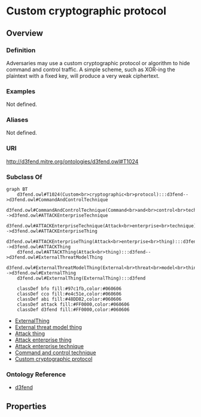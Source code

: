 # Custom cryptographic protocol

## Overview

### Definition
Adversaries may use a custom cryptographic protocol or algorithm to hide command and control traffic. A simple scheme, such as XOR-ing the plaintext with a fixed key, will produce a very weak ciphertext.

### Examples
Not defined.

### Aliases
Not defined.

### URI
http://d3fend.mitre.org/ontologies/d3fend.owl#T1024

### Subclass Of
```mermaid
graph BT
    d3fend.owl#T1024(Custom<br>cryptographic<br>protocol):::d3fend-->d3fend.owl#CommandAndControlTechnique
    d3fend.owl#CommandAndControlTechnique(Command<br>and<br>control<br>technique):::d3fend-->d3fend.owl#ATTACKEnterpriseTechnique
    d3fend.owl#ATTACKEnterpriseTechnique(Attack<br>enterprise<br>technique):::d3fend-->d3fend.owl#ATTACKEnterpriseThing
    d3fend.owl#ATTACKEnterpriseThing(Attack<br>enterprise<br>thing):::d3fend-->d3fend.owl#ATTACKThing
    d3fend.owl#ATTACKThing(Attack<br>thing):::d3fend-->d3fend.owl#ExternalThreatModelThing
    d3fend.owl#ExternalThreatModelThing(External<br>threat<br>model<br>thing):::d3fend-->d3fend.owl#ExternalThing
    d3fend.owl#ExternalThing(ExternalThing):::d3fend
    
    classDef bfo fill:#97c1fb,color:#060606
    classDef cco fill:#e4c51e,color:#060606
    classDef abi fill:#48DD82,color:#060606
    classDef attack fill:#FF0000,color:#060606
    classDef d3fend fill:#FF0000,color:#060606
```

- [ExternalThing](/docs/ontology/reference/model/ExternalThing/ExternalThing.md)
- [External threat model thing](/docs/ontology/reference/model/ExternalThing/External%20threat%20model%20thing/External%20threat%20model%20thing.md)
- [Attack thing](/docs/ontology/reference/model/ExternalThing/External%20threat%20model%20thing/Attack%20thing/Attack%20thing.md)
- [Attack enterprise thing](/docs/ontology/reference/model/ExternalThing/External%20threat%20model%20thing/Attack%20thing/Attack%20enterprise%20thing/Attack%20enterprise%20thing.md)
- [Attack enterprise technique](/docs/ontology/reference/model/ExternalThing/External%20threat%20model%20thing/Attack%20thing/Attack%20enterprise%20thing/Attack%20enterprise%20technique/Attack%20enterprise%20technique.md)
- [Command and control technique](/docs/ontology/reference/model/ExternalThing/External%20threat%20model%20thing/Attack%20thing/Attack%20enterprise%20thing/Attack%20enterprise%20technique/Command%20and%20control%20technique/Command%20and%20control%20technique.md)
- [Custom cryptographic protocol](/docs/ontology/reference/model/ExternalThing/External%20threat%20model%20thing/Attack%20thing/Attack%20enterprise%20thing/Attack%20enterprise%20technique/Command%20and%20control%20technique/Custom%20cryptographic%20protocol/Custom%20cryptographic%20protocol.md)


### Ontology Reference
- [d3fend](http://d3fend.mitre.org/ontologies/d3fend.owl#)

## Properties
